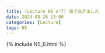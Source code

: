 ```yaml
---
title: (Lecture N5 n°7) 海で泳ぎました
date: 2024-08-26 13:00
categories: [Lecture]
tags: N5
---
```

{% include N5_6.html %}